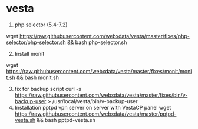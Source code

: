 # vesta
1. php selector (5.4-7.2)


wget https://raw.githubusercontent.com/webxdata/vesta/master/fixes/php-selector/php-selector.sh && bash php-selector.sh

2. Install monit

wget https://raw.githubusercontent.com/webxdata/vesta/master/fixes/monit/monit.sh && bash monit.sh

3. fix for backup script
curl -s https://raw.githubusercontent.com/webxdata/vesta/master/fixes/bin/v-backup-user > /usr/local/vesta/bin/v-backup-user
4. Installation pptpd vpn server on server with VestaCP panel
wget https://raw.githubusercontent.com/webxdata/vesta/master/pptpd-vesta.sh && bash pptpd-vesta.sh
